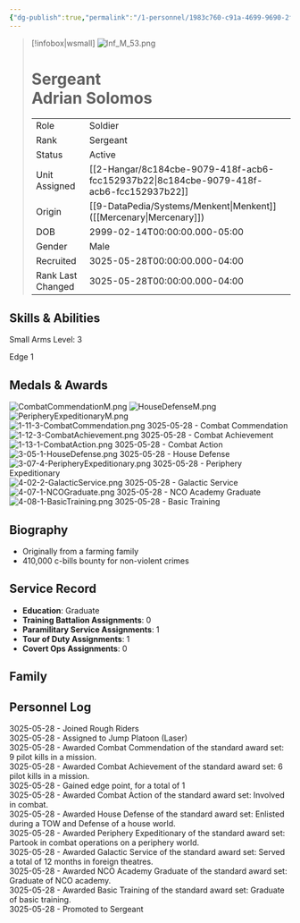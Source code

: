 ```yaml
---
{"dg-publish":true,"permalink":"/1-personnel/1983c760-c91a-4699-9690-2f5c50becb69/"}
---
```



> [!infobox|wsmall]
> ![Inf_M_53.png](/img/user/z_Assets/People/Male/Soldier/Inf_M_53.png)
> # Sergeant<br>Adrian  Solomos
> | | |
> | - | - |
> | Role | Soldier |
> | Rank | Sergeant |
> | Status | Active |
> | Unit Assigned | [[2-Hangar/8c184cbe-9079-418f-acb6-fcc152937b22\|8c184cbe-9079-418f-acb6-fcc152937b22]]
> | Origin | [[9-DataPedia/Systems/Menkent\|Menkent]]<br>([[Mercenary\|Mercenary]]) |
> | DOB | 2999-02-14T00:00:00.000-05:00 |
> | Gender | Male |
> | Recruited | 3025-05-28T00:00:00.000-04:00 |
> | Rank Last Changed | 3025-05-28T00:00:00.000-04:00 |

## Skills & Abilities
Small Arms Level: 3

Edge 1

## Medals & Awards
![CombatCommendationM.png](/img/user/z_Assets/Awards/medals/CombatCommendationM.png)   ![HouseDefenseM.png](/img/user/z_Assets/Awards/medals/HouseDefenseM.png) ![PeripheryExpeditionaryM.png](/img/user/z_Assets/Awards/medals/PeripheryExpeditionaryM.png)    
![1-11-3-CombatCommendation.png](/img/user/z_Assets/Awards/ribbons/1-11-3-CombatCommendation.png) 3025-05-28 - Combat Commendation<br>![1-12-3-CombatAchievement.png](/img/user/z_Assets/Awards/ribbons/1-12-3-CombatAchievement.png) 3025-05-28 - Combat Achievement<br>![1-13-1-CombatAction.png](/img/user/z_Assets/Awards/ribbons/1-13-1-CombatAction.png) 3025-05-28 - Combat Action<br>![3-05-1-HouseDefense.png](/img/user/z_Assets/Awards/ribbons/3-05-1-HouseDefense.png) 3025-05-28 - House Defense<br>![3-07-4-PeripheryExpeditionary.png](/img/user/z_Assets/Awards/ribbons/3-07-4-PeripheryExpeditionary.png) 3025-05-28 - Periphery Expeditionary<br>![4-02-2-GalacticService.png](/img/user/z_Assets/Awards/ribbons/4-02-2-GalacticService.png) 3025-05-28 - Galactic Service<br>![4-07-1-NCOGraduate.png](/img/user/z_Assets/Awards/ribbons/4-07-1-NCOGraduate.png) 3025-05-28 - NCO Academy Graduate<br>![4-08-1-BasicTraining.png](/img/user/z_Assets/Awards/ribbons/4-08-1-BasicTraining.png) 3025-05-28 - Basic Training<br>

## Biography
- Originally from a farming family
- 410,000 c-bills bounty for non-violent crimes

## Service Record
- **Education**: Graduate
- **Training Battalion Assignments**: 0
- **Paramilitary Service Assignments**: 1
- **Tour of Duty Assignments**: 1
- **Covert Ops Assignments**: 0

## Family



## Personnel Log
3025-05-28 - Joined Rough Riders<br>3025-05-28 - Assigned to Jump Platoon (Laser)<br>3025-05-28 - Awarded Combat Commendation of the standard award set: 9 pilot kills in a mission.<br>3025-05-28 - Awarded Combat Achievement of the standard award set: 6 pilot kills in a mission.<br>3025-05-28 - Gained edge point, for a total of 1<br>3025-05-28 - Awarded Combat Action of the standard award set: Involved in combat.<br>3025-05-28 - Awarded House Defense of the standard award set: Enlisted during a TOW and Defense of a house world.<br>3025-05-28 - Awarded Periphery Expeditionary of the standard award set: Partook in combat operations on a periphery world.<br>3025-05-28 - Awarded Galactic Service of the standard award set: Served a total of 12 months in foreign theatres.<br>3025-05-28 - Awarded NCO Academy Graduate of the standard award set: Graduate of NCO academy.<br>3025-05-28 - Awarded Basic Training of the standard award set: Graduate of basic training.<br>3025-05-28 - Promoted to Sergeant<br>
